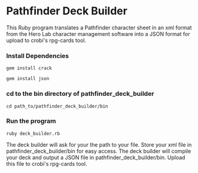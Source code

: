 # Pathfinder Deck Builder

This Ruby program translates a Pathfinder character sheet in an xml format from the Hero Lab 
character management software into a JSON format for upload to crobi's rpg-cards tool. 

### Install Dependencies 

`gem install crack`

`gem install json`

### cd to the bin directory of pathfinder_deck_builder

`cd path_to/pathfinder_deck_builder/bin`

### Run the program

`ruby deck_builder.rb`

The deck builder will ask for your the path to your file. Store your xml file in 
pathfinder_deck_builder/bin for easy access. The deck builder will compile your
deck and output a JSON file in pathfinder_deck_builder/bin. Upload this file to
crobi's rpg-cards tool. 
